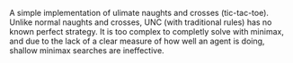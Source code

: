 A simple implementation of ulimate naughts and crosses (tic-tac-toe). Unlike normal naughts and crosses, UNC (with traditional rules) has no known perfect strategy. 
It is too complex to completly solve with minimax, and due to the lack of a clear measure of how well an agent is doing, shallow minimax searches are ineffective. 
